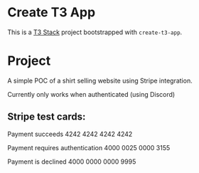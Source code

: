 # Create T3 App

This is a [T3 Stack](https://create.t3.gg/) project bootstrapped with `create-t3-app`.

# Project

A simple POC of a shirt selling website using Stripe integration. 

Currently only works when authenticated (using Discord)

## Stripe test cards:
Payment succeeds 4242 4242 4242 4242

Payment requires authentication 4000 0025 0000 3155

Payment is declined 4000 0000 0000 9995
